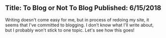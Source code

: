 Title: To Blog or Not To Blog
Published: 6/15/2018
---
Writing doesn't come easy for me, but in process of redoing my site, it seems that I've committed to blogging. I don't know what I'll write about, but I probably won't stick to one topic. Let's see how this goes!